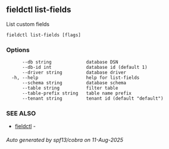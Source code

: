 ## fieldctl list-fields

List custom fields

```
fieldctl list-fields [flags]
```

### Options

```
      --db string             database DSN
      --db-id int             database id (default 1)
      --driver string         database driver
  -h, --help                  help for list-fields
      --schema string         database schema
      --table string          filter table
      --table-prefix string   table name prefix
      --tenant string         tenant id (default "default")
```

### SEE ALSO

* [fieldctl](fieldctl.md)	 - 

###### Auto generated by spf13/cobra on 11-Aug-2025
